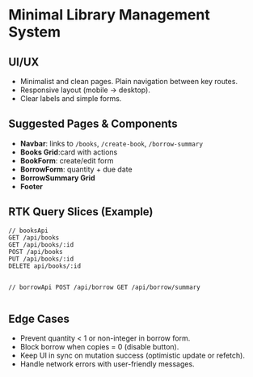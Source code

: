 <h1>Minimal Library Management System</h1>
</code></pre>



<h2>UI/UX</h2>
<ul>
<li>Minimalist and clean pages. Plain navigation between key routes.</li>
<li>Responsive layout (mobile → desktop).</li>
<li>Clear labels and simple forms.</li>
</ul>


<h2>Suggested Pages &amp; Components</h2>
<ul>
<li><strong>Navbar</strong>: links to <code>/books</code>, <code>/create-book</code>, <code>/borrow-summary</code></li>
<li><strong>Books Grid</strong>:card with actions</li>
<li><strong>BookForm</strong>: create/edit form</li>
<li><strong>BorrowForm</strong>: quantity + due date</li>
<li><strong>BorrowSummary Grid</strong></li>
<li><strong>Footer</strong></li>
</ul>


<h2>RTK Query Slices (Example)</h2>
<pre><code>// booksApi
GET /api/books
GET /api/books/:id
POST /api/books
PUT /api/books/:id
DELETE api/books/:id


// borrowApi
POST /api/borrow
GET /api/borrow/summary
</code></pre>


<h2>Edge Cases</h2>
<ul>
<li>Prevent quantity &lt; 1 or non-integer in borrow form.</li>
<li>Block borrow when copies = 0 (disable button).</li>
<li>Keep UI in sync on mutation success (optimistic update or refetch).</li>
<li>Handle network errors with user-friendly messages.</li>
</ul>


